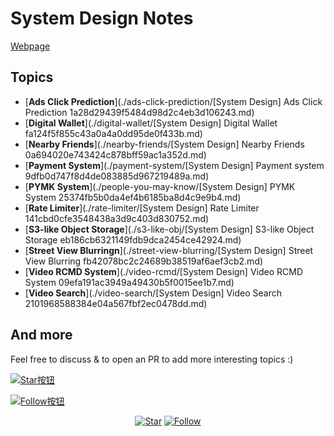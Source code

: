 # System Design Notes

[Webpage](https://gao-hui.github.io/System-Design-Notes)

## Topics
- [**Ads Click Prediction**](./ads-click-prediction/[System Design] Ads Click Prediction 1a28d29439f5484d98d2c4eb3d106243.md)
- [**Digital Wallet**](./digital-wallet/[System Design] Digital Wallet fa124f5f855c43a0a4a0dd95de0f433b.md)
- [**Nearby Friends**](./nearby-friends/[System Design] Nearby Friends 0a694020e743424c878bff59ac1a352d.md)
- [**Payment System**](./payment-system/[System Design] Payment system 9dfb0d747f8d4de083885d967219489a.md)
- [**PYMK System**](./people-you-may-know/[System Design] PYMK System 25374fb5b0da4ef4b6185ba8d4c9e9b4.md)
- [**Rate Limiter**](./rate-limiter/[System Design] Rate Limiter 141cbd0cfe3548438a3d9c403d830752.md)
- [**S3-like Object Storage**](./s3-like-obj/[System Design] S3-like Object Storage eb186cb6321149fdb9dca2454ce42924.md)
- [**Street View Blurringn**](./street-view-blurring/[System Design] Street View Blurring fb42078bc2c24689b38519af6aef3cb2.md)
- [**Video RCMD System**](./video-rcmd/[System Design] Video RCMD System 09efa191ac3949a49430b5f0015ee1b7.md)
- [**Video Search**](./video-search/[System Design] Video Search 2101968588384e04a567fbf2ec0478dd.md)

## And more
Feel free to discuss & to open an PR to add more interesting topics :)

<!-- Star -->
[![Star按钮](https://img.shields.io/github/stars/gao-hui/System-Design-Notes.svg?style=social)](https://github.com/gao-hui/System-Design-Notes/stargazers)

<!-- Follow -->
[![Follow按钮](https://img.shields.io/github/followers/gao-hui.svg?style=social)](https://github.com/gao-hui)


<p align="center">
  <a href="https://github.com/gao-hui/System-Design-Notes/stargazers"><img alt="Star" src="https://img.shields.io/github/stars/gao-hui/System-Design-Notes.svg?style=social&label=Star"></a>
  <a href="https://github.com/gao-hui"><img alt="Follow" src="https://img.shields.io/github/followers/gao-hui?style=social&label=Follow"></a>
</p>
